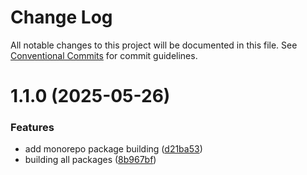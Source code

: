 # Change Log

All notable changes to this project will be documented in this file.
See [Conventional Commits](https://conventionalcommits.org) for commit guidelines.

# 1.1.0 (2025-05-26)

### Features

- add monorepo package building ([d21ba53](https://github.com/baaaaaaaaasowenyaaaaaaamamabeatsebaaah/svarog/commit/d21ba53e2f6b82eed3c048658966cf3b3033fb10))
- building all packages ([8b967bf](https://github.com/baaaaaaaaasowenyaaaaaaamamabeatsebaaah/svarog/commit/8b967bf4c958b6784baef6f40edd22654123dc87))

